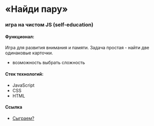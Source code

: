 # «Найди пару»
### игра на чистом JS (self-education)

#### Функционал:
Игра для развития внимания и памяти. 
Задача простая - найти две одинаковые карточки.
* возможность выбрать сложность

#### Стек технологий:
* JavaScript
* CSS
* HTML

#### Ссылка
* [Сыграем?](https://mashamoreva.github.io/game-Pairs/)
